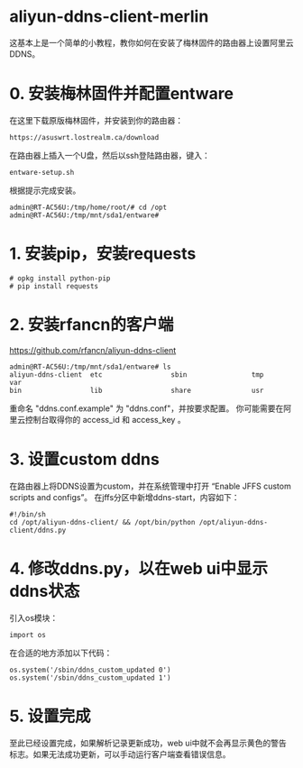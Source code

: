 # aliyun-ddns-client-merlin
这基本上是一个简单的小教程，教你如何在安装了梅林固件的路由器上设置阿里云DDNS。

# 0. 安装梅林固件并配置entware
在这里下载原版梅林固件，并安装到你的路由器：
```
https://asuswrt.lostrealm.ca/download
```

在路由器上插入一个U盘，然后以ssh登陆路由器，键入：
```
entware-setup.sh
```

根据提示完成安装。

```
admin@RT-AC56U:/tmp/home/root/# cd /opt
admin@RT-AC56U:/tmp/mnt/sda1/entware# 
```

# 1. 安装pip，安装requests
```
# opkg install python-pip
# pip install requests
```

# 2. 安装rfancn的客户端

https://github.com/rfancn/aliyun-ddns-client
```
admin@RT-AC56U:/tmp/mnt/sda1/entware# ls
aliyun-ddns-client  etc                 sbin                tmp                 var
bin                 lib                 share               usr
```
重命名 "ddns.conf.example" 为 "ddns.conf"，并按要求配置。
你可能需要在阿里云控制台取得你的 access_id 和 access_key 。

# 3. 设置custom ddns
在路由器上将DDNS设置为custom，并在系统管理中打开 “Enable JFFS custom scripts and configs”。
在jffs分区中新增ddns-start，内容如下：
```
#!/bin/sh
cd /opt/aliyun-ddns-client/ && /opt/bin/python /opt/aliyun-ddns-client/ddns.py
```

# 4. 修改ddns.py，以在web ui中显示ddns状态
引入os模块：
```
import os
```

在合适的地方添加以下代码：
```
os.system('/sbin/ddns_custom_updated 0')
os.system('/sbin/ddns_custom_updated 1')
```

# 5. 设置完成
至此已经设置完成，如果解析记录更新成功，web ui中就不会再显示黄色的警告标志。如果无法成功更新，可以手动运行客户端查看错误信息。
